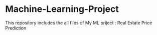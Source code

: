 # Machine-Learning-Project
This repository includes the all files of My ML priject : Real Estate Price Prediction 
